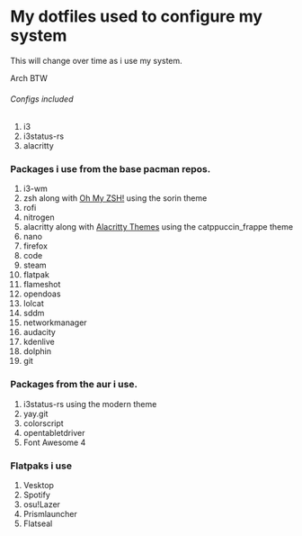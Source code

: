 # My dotfiles used to configure my system

This will change over time as i use my system.

Arch BTW

###### Configs included

1. i3
2. i3status-rs
3. alacritty

### Packages i use from the base pacman repos.

1. i3-wm
2. zsh along with [Oh My ZSH!](https://ohmyz.sh/) using the sorin theme
3. rofi
4. nitrogen
5. alacritty along with [Alacritty Themes](https://github.com/alacritty/alacritty-theme) using the catppuccin_frappe theme
6. nano
7. firefox
8. code
9. steam
10. flatpak
11. flameshot
12. opendoas
13. lolcat
14. sddm
15. networkmanager
16. audacity
17. kdenlive
18. dolphin
19. git

### Packages from the aur i use.

1. i3status-rs using the modern theme
2. yay.git
3. colorscript
4. opentabletdriver
5. Font Awesome 4

### Flatpaks i use
1. Vesktop
2. Spotify
3. osu!Lazer
4. Prismlauncher
5. Flatseal
